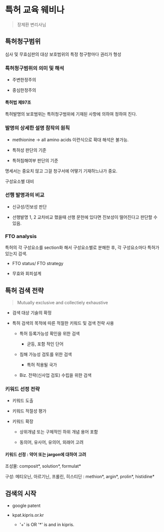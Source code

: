 # 특허 교육 웨비나
> 장제환 변리사님

## 특허청구범위
심사 및 무효심판의 대상
보호범위의 특정
청구항마다 권리가 형성

### 특허청구범위의 의미 및 해석

- 주변한정주의

- 중심한정주의

#### 특허법 제97조
특허발명의 보호범위는 특허청구범위에 기재된 사항에 의하여 정하여 진다.

### 발명의 상세한 설명 참작의 원칙

- methionine -> all amino acids 이런식으로 확대 해석은 불가능.

- 특허성 판단의 기준

- 특허침해여부 판단의 기준

명세서는 중요치 않고 그걸 청구서에 어떻기 기재하느냐가 중요.

구성요소별 대비

### 선행 발명과의 비교

- 신규성/진보성 판단

- 선행발명 1, 2 교차비교 했을때 선행 문헌에 있다면 진보성이 떨어진다고 판단할 수 있음.


### FTO analysis

특허의 각 구성요소를 section화 해서 구성요소별로 분해한 후, 각 구성요소마다 특허가 있는지 검색.

- FTO status/ FTO strategy

- 무효와 회피설계

## 특허 검색 전략

> Mutually exclusive and collectiely exhaustive

- 검색 대상 기술의 확정

- 특허 검색의 목적에 따른 적절한 키워드 및 검색 전략 사용

    - 특허 등록가능성 확인을 위한 검색

        - 균등, 포함 적인 단어
    
    - 침해 가능성 검토를 위한 검색

        - 특허 적용될 국가

    - Biz. 전략(신사업 검토) 수립을 위한 검색

### 키워드 선정 전략

- 키워드 도출

- 키워드 적절성 평가

- 키워드 확장
    
    - 상위개념 또는 구체적인 하위 개념 용어 포함

    - 동의어, 유사어, 유의어, 외래어 고려


#### 키워드 선정 : 약어 또는 jargon에 대하여 고려

조성물: composit*, solution*, formulat*

구성: 메티오닌, 아르기닌, 프롤린, 히스티딘 : methion*, argin*, prolin*, histidine*

## 검색의 시작

- google patent

- kpat.kipris.or.kr

    - '+' is OR '*' is and in kipris.